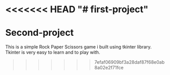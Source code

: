 <<<<<<< HEAD
"# first-project" 
=======
# Second-project
This is a simple Rock Paper Scissors game i built using tkinter library.
Tkinter is very easy to learn and to play with.
>>>>>>> 7efaf06909bf3a28daf87f68e0ab8a02e2f71fce
